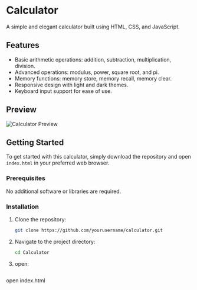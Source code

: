 # Calculator

A simple and elegant calculator built using HTML, CSS, and JavaScript.

## Features

- Basic arithmetic operations: addition, subtraction, multiplication, division.
- Advanced operations: modulus, power, square root, and pi.
- Memory functions: memory store, memory recall, memory clear.
- Responsive design with light and dark themes.
- Keyboard input support for ease of use.

## Preview

![Calculator Preview](preview.png)

## Getting Started

To get started with this calculator, simply download the repository and open `index.html` in your preferred web browser.

### Prerequisites

No additional software or libraries are required.

### Installation

1. Clone the repository:
   ```sh
   git clone https://github.com/yourusername/calculator.git
2. Navigate to the project directory:
   ```sh
   cd Calculator
3. open:
   ```sh
  open index.html
   
